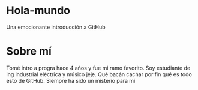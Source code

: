 # Hola-mundo
Una emocionante introducción a GitHub
# Sobre mí 
Tomé intro a progra hace 4 años y fue mi ramo favorito. Soy estudiante de ing industrial eléctrica y músico jeje.
Qué bacán cachar por fin qué es todo esto de GitHub. Siempre ha sido un misterio para mí
